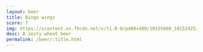 ```yaml
---
layout: beer
title: Bingo wings
score: 7
img: https://scontent.xx.fbcdn.net/v/t1.0-0/p480x480/10155860_10152425240628745_5749004272951603123_n.jpg?oh=387161681600144438032b99e208156f&oe=58D7C692
desc: A zesty wheat beer
permalink: /beer/:title.html
---
```

